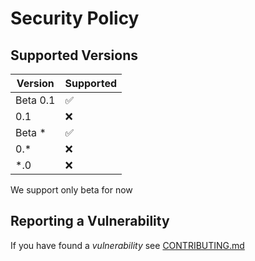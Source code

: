 # Security Policy

## Supported Versions

| Version | Supported          |
| ------- | ------------------ |
| Beta 0.1| :white_check_mark: |
| 0.1     | :x:                |
| Beta *  | :white_check_mark: |
| 0.*     | :x:                |
| *.0     | :x:                |

We support only beta for now

## Reporting a Vulnerability

If you have found a *vulnerability* see [CONTRIBUTING.md](https://github.com/Maximus019BG/Azion/blob/dev/CONTRIBUTING.md)
